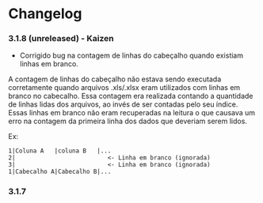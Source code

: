 # Changelog

### 3.1.8 (unreleased) - Kaizen
- Corrigido bug na contagem de linhas do cabeçalho quando existiam linhas em branco. 

A contagem de linhas do cabeçalho não estava sendo executada corretamente quando arquivos .xls/.xlsx eram utilizados com linhas em branco no cabecalho.
Essa contagem era realizada contando a quantidade de linhas lidas dos arquivos, ao invés de ser contadas pelo seu índice. Essas linhas em branco não eram 
recuperadas na leitura o que causava um erro na contagem da primeira linha dos dados que deveriam serem lidos.    

Ex: 
```
1|Coluna A   |coluna B   |...
2|                          <- Linha em branco (ignorada)
3|                          <- Linha em branco (ignorada)
1|Cabecalho A|Cabecalho B|...
```

### 3.1.7